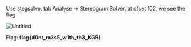 Use stegsolve, tab Analyse -> Stereogram Solver, at ofset 102, we see the flag

![Untitled](https://user-images.githubusercontent.com/58476264/128619731-5bb55c4c-c9c5-42d0-8d4c-c425ee923caf.png)

Flag: **flag{d0nt_m3s5_w1th_th3_KGB}**
